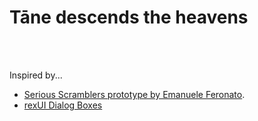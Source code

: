 Tāne descends the heavens
=================

<br><br>

Inspired by...

- [Serious Scramblers prototype by Emanuele Feronato](https://www.emanueleferonato.com/2020/09/07/html5-prototype-to-control-a-character-like-in-serios-scramblers-mobile-hit-built-with-phaser-and-arcade-physics/).
- [rexUI Dialog Boxes](https://rexrainbow.github.io/phaser3-rex-notes/docs/site/ui-dialog/)

